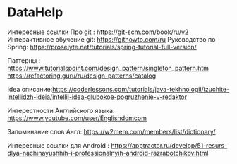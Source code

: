 # DataHelp
Интересные ссылки
Про git : https://git-scm.com/book/ru/v2
Интерактивное обучение git: https://githowto.com/ru
Руководство по Spring: https://proselyte.net/tutorials/spring-tutorial-full-version/

Паттерны : https://www.tutorialspoint.com/design_pattern/singleton_pattern.htm
           https://refactoring.guru/ru/design-patterns/catalog

Idea описание:https://coderlessons.com/tutorials/java-tekhnologii/izuchite-intellidzh-ideia/intellij-idea-glubokoe-pogruzhenie-v-redaktor

Интерестности Английского языка: https://www.youtube.com/user/Englishdomcom

Запоминание слов Англ: https://w2mem.com/members/list/dictionary/

Интересные ссылки для Android : https://apptractor.ru/develop/51-resurs-dlya-nachinayushhih-i-professionalnyih-android-razrabotchikov.html
